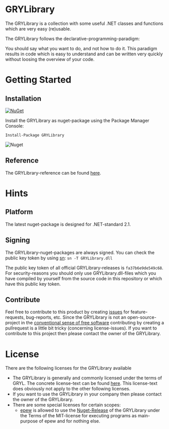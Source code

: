 ﻿# GRYLibrary

The GRYLibrary is a collection with some useful .NET classes and functions which are very easy (re)usable.

The GRYLibrary follows the declarative-programming-paradigm:

You should say what you want to do, and not how to do it. This paradigm results in code which is easy to understand and can be written very quickly without loosing the overview of your code.

# Getting Started

## Installation

[![NuGet](https://img.shields.io/nuget/v/GRYLibrary.svg?color=green)](https://www.nuget.org/packages/GRYLibrary)

Install the GRYLibrary as nuget-package using the Package Manager Console:

```
Install-Package GRYLibrary
```

![Nuget](https://img.shields.io/nuget/dt/GRYLibrary.svg)

## Reference

The GRYLibrary-reference can be found [here](https://aniondev.github.io/GRYLibraryReference).

# Hints

## Platform

The latest nuget-package is designed for .NET-standard 2.1.

## Signing

The GRYLibrary-nuget-packages are always signed. You can check the public key token by using [sn](https://docs.microsoft.com/en/dotnet/framework/tools/sn-exe-strong-name-tool): `sn -T GRYLibrary.dll`

The public key token of all official GRYLibrary-releases is `fa37b6e9de549c68`. For security-reasons you should only use GRYLibrary.dll-files which you have compiled by yourself from the source code in this repository or which have this public key token.

## Contribute

Feel free to contribute to this product by creating [issues](https://github.com/anionDev/GRYLibrary/issues) for feature-requests, bug-reports, etc.
Since the GRYLibrary is not an open-source-project in the [conventional sense of free software](https://www.gnu.org/philosophy/free-sw.en.html) contributing by creating a pullrequest is a little bit tricky (concerning license-issues). If you want to contribute to this project then please contact the owner of the GRYLibrary.

# License

There are the following licenses for the GRYLibrary available
 - The GRYLibrary is generally and commonly licensed under the terms of GRYL. The concrete license-text can be found [here](https://raw.githubusercontent.com/anionDev/GRYLibrary/master/License.txt). This license-text does obviously not apply to the other following licenses.
 - If you want to use the GRYLibrary in your company then please contact the owner of the GRYLibrary.
 - There are some special licenses for certain scopes:
   - [epew](https://github.com/anionDev/ExternalProgramExecutionWrapper) is allowed to use the [Nuget-Release](https://www.nuget.org/packages/GRYLibrary) of the GRYLibrary under the Terms of the MIT-license for executing programs as main-purpose of epew and for nothing else.
